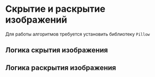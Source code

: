 # Скрытие и раскрытие изображений

Для работы алгоритмов требуется установить библиотеку `Pillow`

## Логика скрытия изображения



## Логика раскрытия изображения

